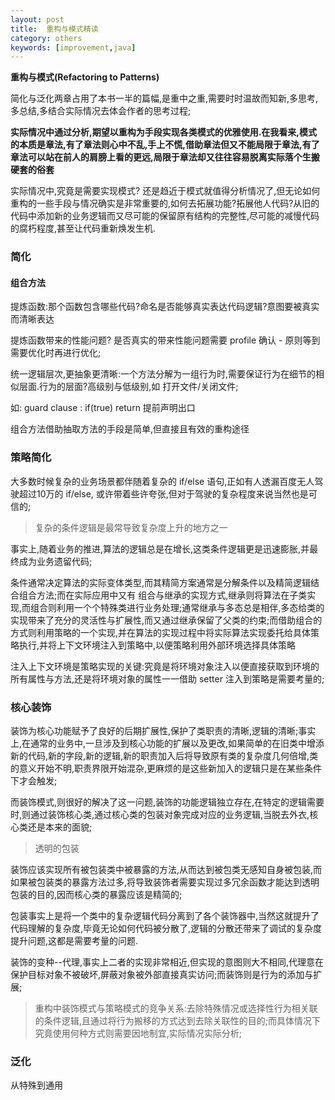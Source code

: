 ```yaml
---
layout: post
title:  重构与模式精读
category: others
keywords: [improvement,java]
---
```


**重构与模式(Refactoring to Patterns)**

简化与泛化两章占用了本书一半的篇幅,是重中之重,需要时时温故而知新,多思考,多总结,多结合实际情况去体会作者的思考过程;

**实际情况中通过分析,期望以重构为手段实现各类模式的优雅使用.在我看来,模式的本质是章法,有了章法则心中不乱,手上不慌,借助章法但又不能局限于章法,有了章法可以站在前人的肩膀上看的更远,局限于章法却又往往容易脱离实际落个生搬硬套的俗套**

实际情况中,究竟是需要实现模式? 还是趋近于模式就值得分析情况了,但无论如何重构的一些手段与情况确实是非常重要的,如何去拓展功能?拓展他人代码?从旧的代码中添加新的业务逻辑而又尽可能的保留原有结构的完整性,尽可能的减慢代码的腐朽程度,甚至让代码重新焕发生机.

### 简化

#### 组合方法  

提炼函数:那个函数包含哪些代码?命名是否能够真实表达代码逻辑?意图要被真实而清晰表达

提炼函数带来的性能问题? 是否真实的带来性能问题需要 profile 确认 - 原则等到需要优化时再进行优化;

统一逻辑层次,更抽象更清晰:一个方法分解为一组行为时,需要保证行为在细节的相似层面.行为的层面?高级别与低级别,如 打开文件/关闭文件;

如: guard clause : if(true) return 提前声明出口

组合方法借助抽取方法的手段是简单,但直接且有效的重构途径

### 策略简化

大多数时候复杂的业务场景都伴随着复杂的 if/else 语句,正如有人透漏百度无人驾驶超过10万的 if/else, 或许带着些许夸张,但对于驾驶的复杂程度来说当然也是可信的;

> 复杂的条件逻辑是最常导致复杂度上升的地方之一

事实上,随着业务的推进,算法的逻辑总是在增长,这类条件逻辑更是迅速膨胀,并最终成为业务遗留代码;

条件通常决定算法的实际变体类型,而其精简方案通常是分解条件以及精简逻辑结合组合方法;而在实际应用中又有 组合与继承的实现方式,继承则将算法在子类实现,而组合则利用一个个特殊类进行业务处理;通常继承与多态总是相伴,多态给类的实现带来了充分的灵活性与扩展性,而又通过继承保留了父类的约束;而借助组合的方式则利用策略的一个实现,并在算法的实现过程中将实际算法实现委托给具体策略执行,并将上下文环境注入到策略中,以便策略利用外部环境选择具体策略

注入上下文环境是策略实现的关键:究竟是将环境对象注入以便直接获取到环境的所有属性与方法,还是将环境对象的属性一一借助 setter 注入到策略是需要考量的;


### 核心装饰

装饰为核心功能赋予了良好的后期扩展性,保护了类职责的清晰,逻辑的清晰;事实上,在通常的业务中,一旦涉及到核心功能的扩展以及更改,如果简单的在旧类中增添新的代码,新的字段,新的逻辑,新的职责加入后将导致原有类的复杂度几何倍增,类的意义开始不明,职责界限开始混杂,更麻烦的是这些新加入的逻辑只是在某些条件下才会触发;

而装饰模式,则很好的解决了这一问题,装饰的功能逻辑独立存在,在特定的逻辑需要时,则通过装饰核心类,通过核心类的包装对象完成对应的业务逻辑,当脱去外衣,核心类还是本来的面貌;  

>  透明的包装

装饰应该实现所有被包装类中被暴露的方法,从而达到被包类无感知自身被包装,而如果被包装类的暴露方法过多,将导致装饰者需要实现过多冗余函数才能达到透明包装的目的,因而核心类的暴露应该是精简的;

包装事实上是将一个类中的复杂逻辑代码分离到了各个装饰器中,当然这就提升了代码理解的复杂度,毕竟无论如何代码被分散了,逻辑的分散还带来了调试的复杂度提升问题,这都是需要考量的问题.  

装饰的变种--代理,事实上二者的实现非常相近,但实现的意图则大不相同,代理意在保护目标对象不被破坏,屏蔽对象被外部直接真实访问;而装饰则是行为的添加与扩展;


> 重构中装饰模式与策略模式的竞争关系:去除特殊情况或选择性行为相关联的条件逻辑,且通过将行为搬移的方式达到去除关联性的目的;而具体情况下究竟使用何种方式则需要因地制宜,实际情况实际分析;


### 泛化

从特殊到通用




